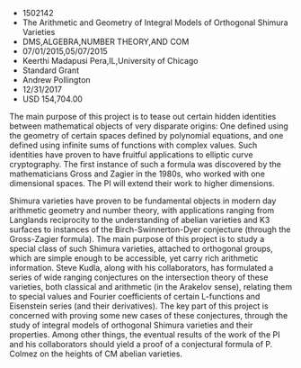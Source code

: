 
* 1502142
* The Arithmetic and Geometry of Integral Models of Orthogonal Shimura Varieties
* DMS,ALGEBRA,NUMBER THEORY,AND COM
* 07/01/2015,05/07/2015
* Keerthi Madapusi Pera,IL,University of Chicago
* Standard Grant
* Andrew Pollington
* 12/31/2017
* USD 154,704.00

The main purpose of this project is to tease out certain hidden identities
between mathematical objects of very disparate origins: One defined using the
geometry of certain spaces defined by polynomial equations, and one defined
using infinite sums of functions with complex values. Such identities have
proven to have fruitful applications to elliptic curve cryptography. The first
instance of such a formula was discovered by the mathematicians Gross and Zagier
in the 1980s, who worked with one dimensional spaces. The PI will extend their
work to higher dimensions.

Shimura varieties have proven to be fundamental objects in modern day arithmetic
geometry and number theory, with applications ranging from Langlands reciprocity
to the understanding of abelian varieties and K3 surfaces to instances of the
Birch-Swinnerton-Dyer conjecture (through the Gross-Zagier formula). The main
purpose of this project is to study a special class of such Shimura varieties,
attached to orthogonal groups, which are simple enough to be accessible, yet
carry rich arithmetic information. Steve Kudla, along with his collaborators,
has formulated a series of wide ranging conjectures on the intersection theory
of these varieties, both classical and arithmetic (in the Arakelov sense),
relating them to special values and Fourier coefficients of certain L-functions
and Eisenstein series (and their derivatives). The key part of this project is
concerned with proving some new cases of these conjectures, through the study of
integral models of orthogonal Shimura varieties and their properties. Among
other things, the eventual results of the work of the PI and his collaborators
should yield a proof of a conjectural formula of P. Colmez on the heights of CM
abelian varieties.
